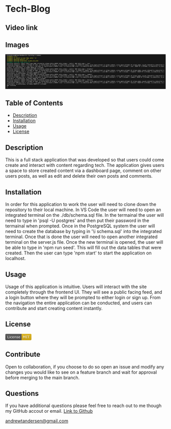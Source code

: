 # Tech-Blog

## Video link 


## Images
![Image of the terminal showing localhost is now listening](<./images/terminal image.png>)

## Table of Contents
- [Description](#description)
- [Installation](#installation)
- [Usage](#usage)
- [License](#license)

## Description
This is a full stack application that was developed so that users could come create and interact with content regarding tech. The application gives users a space to store created content via a dashboard page, comment on other users posts, as well as edit and delete their own posts and comments. 

## Installation
In order for this application to work the user will need to clone down the repository to their local machine. In VS Code the user will need to open an integrated terminal on the ./db/schema.sql file. In the termainal the user will need to type in 'psql -U postgres' and then put their password in the termainal when prompted. Once in the PostgreSQL system the user will need to create the database by typing in '\i schema.sql' into the integrated terminal. Once that is done the user will need to open another integrated terminal on the server.js file. Once the new terminal is opened, the user will be able to type in 'npm run seed'. This will fill out the data tables that were created. Then the user can type 'npm start' to start the application on localhost.

## Usage
Usage of this application is intuitive. Users will interact with the site completely through the frontend UI. They will see a public facing feed, and a login button where they will be prompted to either login or sign up. From the navigation the entire application can be conducted, and users can contribute and start creating content instantly.

## License
![MIT License badge](<./images/MIT-badge.png>)

## Contribute
Open to collaboration, if you choose to do so open an issue and modify any changes you would like to see on a feature branch and wait for approval before merging to the main branch.

## Questions
If you have additional questions please feel free to reach out to me though my GitHub accout or email.
[Link to Github](https://github.com/Drew-Andersen)

<a href="mailto:andrewtandersen@gmail.com">andrewtandersen@gmail.com</a>